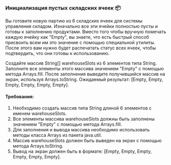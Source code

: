 
### Инициализация пустых складских ячеек 📦

Вы готовите новую партию из 6 складских ячеек для системы управления складом. Изначально все эти ячейки полностью пусты и готовы к заполнению продуктами. Вместо того чтобы вручную помечать каждую ячейку как "Empty", вы знаете, что есть быстрый способ присвоить всем им это значение с помощью специальной утилиты. После этого вам нужно будет распечатать статус всех ячеек, чтобы подтвердить, что они готовы к использованию.

Создайте массив String[] warehouseSlots из 6 элементов типа String. Заполните все элементы этого массива значением "Empty" с помощью метода Arrays.fill. После заполнения выведите получившийся массив на экран, используя Arrays.toString. Ожидаемый результат: [Empty, Empty, Empty, Empty, Empty, Empty].

#### Требования:
1. Необходимо создать массив типа String длиной 6 элементов с именем warehouseSlots.
2. Все элементы массива warehouseSlots должны быть заполнены значением "Empty" с помощью метода Arrays.fill.
3. Для заполнения и вывода массива необходимо использовать методы класса Arrays из пакета java.util.
4. Массив warehouseSlots должен быть выведен на экран с помощью метода Arrays.toString.
5. Вывод на экран должен быть в формате: [Empty, Empty, Empty, Empty, Empty, Empty].